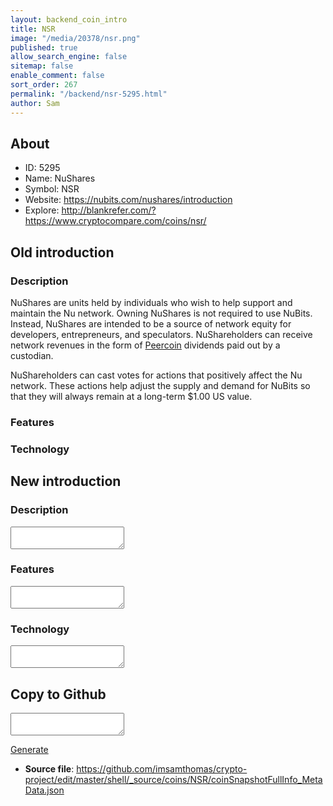 ```yaml
---
layout: backend_coin_intro
title: NSR
image: "/media/20378/nsr.png"
published: true
allow_search_engine: false
sitemap: false
enable_comment: false
sort_order: 267
permalink: "/backend/nsr-5295.html"
author: Sam
---
```


## About

- ID: 5295
- Name: NuShares
- Symbol: NSR
- Website: https://nubits.com/nushares/introduction
- Explore: http://blankrefer.com/?https://www.cryptocompare.com/coins/nsr/


## Old introduction

### Description

<p>NuShares are units held by individuals who wish to help support and maintain the Nu network. Owning NuShares is not required to use NuBits. Instead, NuShares are intended to be a source of network equity for developers, entrepreneurs, and speculators. NuShareholders can receive network revenues in the form of <a href="http://peercoin.net/">Peercoin</a> dividends paid out by a custodian.</p><p>NuShareholders can cast votes for actions that positively affect the Nu network. These actions help adjust the supply and demand for NuBits so that they will always remain at a long-term $1.00 US value.</p>

### Features


### Technology




## New introduction


### Description
<textarea id="meta_description" name="description"></textarea>

### Features
<textarea id="meta_features" name="features"></textarea>

### Technology
<textarea id="meta_technology" name="technology"></textarea>


## Copy to Github

<textarea id="coinsnapshotfullinfo_metadata"></textarea>

<a href="#gen" onclick="generateMetaDatJson()">Generate</a>

- **Source file**: <a href="https://github.com/imsamthomas/crypto-project/edit/master/shell/_source/coins/NSR/coinSnapshotFullInfo_MetaData.json">https://github.com/imsamthomas/crypto-project/edit/master/shell/_source/coins/NSR/coinSnapshotFullInfo_MetaData.json</a>

